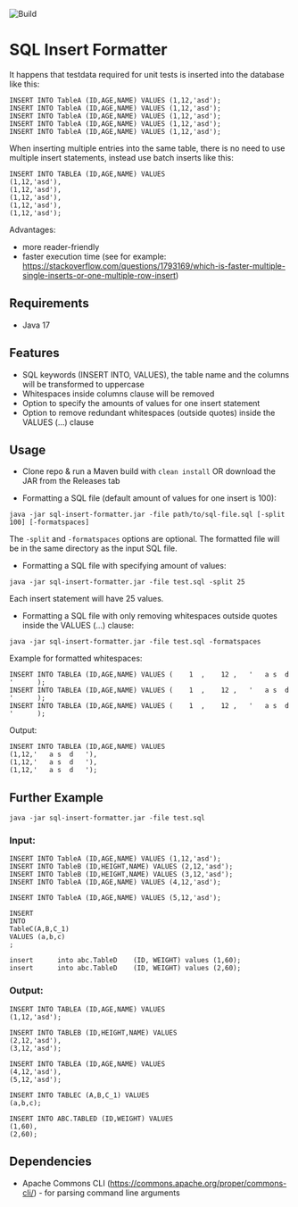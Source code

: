 ![Build](https://github.com/wideocean/sql-insert-formatter/workflows/maven.yml/badge.svg)

# SQL Insert Formatter
It happens that testdata required for unit tests is inserted into the database like this:
```
INSERT INTO TableA (ID,AGE,NAME) VALUES (1,12,'asd');
INSERT INTO TableA (ID,AGE,NAME) VALUES (1,12,'asd');
INSERT INTO TableA (ID,AGE,NAME) VALUES (1,12,'asd');
INSERT INTO TableA (ID,AGE,NAME) VALUES (1,12,'asd');
INSERT INTO TableA (ID,AGE,NAME) VALUES (1,12,'asd');
```
When inserting multiple entries into the same table, there is no need to use multiple insert statements, instead use batch inserts like this:
```
INSERT INTO TABLEA (ID,AGE,NAME) VALUES 
(1,12,'asd'),
(1,12,'asd'),
(1,12,'asd'),
(1,12,'asd'),
(1,12,'asd');
```
Advantages:
* more reader-friendly
* faster execution time (see for example: https://stackoverflow.com/questions/1793169/which-is-faster-multiple-single-inserts-or-one-multiple-row-insert)

## Requirements
* Java 17

## Features
* SQL keywords (INSERT INTO, VALUES), the table name and the columns will be transformed to uppercase
* Whitespaces inside columns clause will be removed
* Option to specify the amounts of values for one insert statement
* Option to remove redundant whitespaces (outside quotes) inside the VALUES (...) clause

## Usage
* Clone repo & run a Maven build with `clean install` OR download the JAR from the Releases tab

* Formatting a SQL file (default amount of values for one insert is 100):
```
java -jar sql-insert-formatter.jar -file path/to/sql-file.sql [-split 100] [-formatspaces]
```
The `-split` and `-formatspaces` options are optional. The formatted file will be in the same directory as the input SQL file.

* Formatting a SQL file with specifying amount of values:
```
java -jar sql-insert-formatter.jar -file test.sql -split 25
```
Each insert statement will have 25 values.

* Formatting a SQL file with only removing whitespaces outside quotes inside the VALUES (...) clause:
```
java -jar sql-insert-formatter.jar -file test.sql -formatspaces
```
Example for formatted whitespaces:
```
INSERT INTO TABLEA (ID,AGE,NAME) VALUES (    1  ,    12 ,   '   a s  d   '      );
INSERT INTO TABLEA (ID,AGE,NAME) VALUES (    1  ,    12 ,   '   a s  d   '      );
INSERT INTO TABLEA (ID,AGE,NAME) VALUES (    1  ,    12 ,   '   a s  d   '      );
```
Output:
```
INSERT INTO TABLEA (ID,AGE,NAME) VALUES 
(1,12,'   a s  d   '),
(1,12,'   a s  d   '),
(1,12,'   a s  d   ');
```

## Further Example

`java -jar sql-insert-formatter.jar -file test.sql`

### Input:
```
INSERT INTO TableA (ID,AGE,NAME) VALUES (1,12,'asd');
INSERT INTO TableB (ID,HEIGHT,NAME) VALUES (2,12,'asd');
INSERT INTO TableB (ID,HEIGHT,NAME) VALUES (3,12,'asd');
INSERT INTO TableA (ID,AGE,NAME) VALUES (4,12,'asd');

INSERT INTO TableA (ID,AGE,NAME) VALUES (5,12,'asd');

INSERT
INTO
TableC(A,B,C_1) 
VALUES (a,b,c)
;

insert      into abc.TableD    (ID, WEIGHT) values (1,60);
insert      into abc.TableD    (ID, WEIGHT) values (2,60);
```
### Output:
```
INSERT INTO TABLEA (ID,AGE,NAME) VALUES 
(1,12,'asd');

INSERT INTO TABLEB (ID,HEIGHT,NAME) VALUES 
(2,12,'asd'),
(3,12,'asd');

INSERT INTO TABLEA (ID,AGE,NAME) VALUES 
(4,12,'asd'),
(5,12,'asd');

INSERT INTO TABLEC (A,B,C_1) VALUES 
(a,b,c);

INSERT INTO ABC.TABLED (ID,WEIGHT) VALUES 
(1,60),
(2,60);
```

## Dependencies
* Apache Commons CLI (https://commons.apache.org/proper/commons-cli/) - for parsing command line arguments
